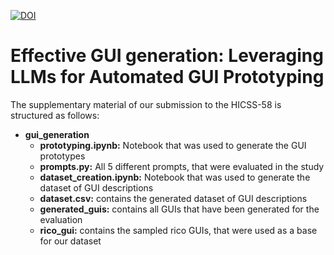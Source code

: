 [![DOI](https://zenodo.org/badge/DOI/10.5281/zenodo.11670442.svg)](https://zenodo.org/records/11670442)

# Effective GUI generation: Leveraging LLMs for Automated GUI Prototyping

The supplementary material of our submission to the HICSS-58 is structured as follows:
- **gui_generation**
  - **prototyping.ipynb:** Notebook that was used to generate the GUI prototypes
  - **prompts.py:** All 5 different prompts, that were evaluated in the study
  - **dataset_creation.ipynb:** Notebook that was used to generate the dataset of GUI descriptions
  - **dataset.csv:** contains the generated dataset of GUI descriptions
  - **generated_guis:** contains all GUIs that have been generated for the evaluation
  - **rico_gui:** contains the sampled rico GUIs, that were used as a base for our dataset
